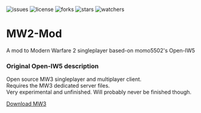 ![issues](https://img.shields.io/github/issues/GEEKiDoS/open-iw5.svg)
![license](https://img.shields.io/github/license/GEEKiDoS/open-iw5.svg)
![forks](https://img.shields.io/github/forks/GEEKiDoS/open-iw5.svg)
![stars](https://img.shields.io/github/stars/GEEKiDoS/open-iw5.svg)
![watchers](https://img.shields.io/github/watchers/GEEKiDoS/open-iw5.svg)

# MW2-Mod
A mod to Modern Warfare 2 singleplayer based-on momo5502's Open-IW5

### Original Open-IW5 description

Open source MW3 singleplayer and multiplayer client.  
Requires the MW3 dedicated server files.  
Very experimental and unfinished. Will probably never be finished though.

[Download MW3](https://steamdb.info/app/42750/)

